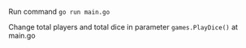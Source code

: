 Run command ```go run main.go```

Change total players and total dice in parameter ```games.PlayDice()``` at main.go